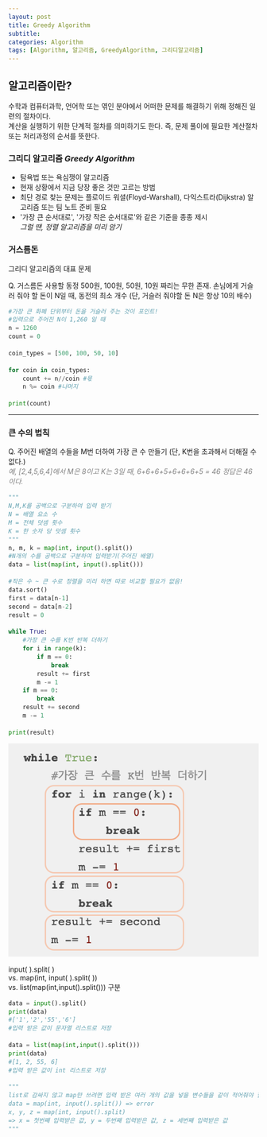 ```yaml
---
layout: post
title: Greedy Algorithm
subtitle: 
categories: Algorithm
tags: [Algorithm, 알고리즘, GreedyAlgorithm, 그리디알고리즘]
--- 
```

## 알고리즘이란?
수학과 컴퓨터과학, 언어학 또는 엮인 분야에서 어떠한 문제를 해결하기 위해 정해진 일련의 절차이다.  
계산을 실행하기 위한 단계적 절차를 의미하기도 한다. 즉, 문제 풀이에 필요한 계산절차 또는 처리과정의 순서를 뜻한다.


### 그리디 알고리즘 *Greedy Algorithm*
* 탐욕법 또는 욕심쟁이 알고리즘
* 현재 상황에서 지금 당장 좋은 것만 고르는 방법
* 최단 경로 찾는 문제는 플로이드 워셜(Floyd-Warshall), 다익스트라(Dijkstra) 알고리즘 또는 팀 노트 준비 필요
* '가장 큰 순서대로', '가장 작은 순서대로'와 같은 기준을 종종 제시  
   *그럴 땐, 정렬 알고리즘을 미리 암기*


### 거스름돈
그리디 알고리즘의 대표 문제

Q. 거스름돈 사용할 동정 500원, 100원, 50원, 10원 짜리는 무한 존재. 손님에게 거슬러 줘야 할 돈이 N일 때, 동전의 최소 개수 (단, 거슬러 줘야할 돈 N은 항상 10의 배수)


```PYTHON
#가장 큰 화폐 단위부터 돈을 거슬러 주는 것이 포인트!
#입력으로 주어진 N이 1,260 일 때
n = 1260
count = 0

coin_types = [500, 100, 50, 10]

for coin in coin_types:
    count += n//coin #몫
    n %= coin #나머지

print(count)
```

***


### 큰 수의 법칙
Q. 주어진 배열의 수들을 M번 더하여 가장 큰 수 만들기 (단, K번을 초과해서 더해질 수 없다.)  
<span style="color:#808080"> *예, \[2,4,5,6,4\]에서 M은 8이고 K는 3일 때, 6+6+6+5+6+6+6+5 = 46 정답은 46이다.* </span>

```PYTHON
"""
N,M,K를 공백으로 구분하여 입력 받기
N = 배열 요소 수
M = 전체 덧셈 횟수
K = 한 숫자 당 덧셈 횟수
"""
n, m, k = map(int, input().split())
#N개의 수를 공백으로 구분하여 입력받기(주어진 배열)
data = list(map(int, input().split()))

#작은 수 ~ 큰 수로 정렬을 미리 하면 따로 비교할 필요가 없음!
data.sort()
first = data[n-1] 
second = data[n-2]
result = 0

while True:
    #가장 큰 수를 K번 반복 더하기
    for i in range(k):
        if m == 0:
            break
        result += first
        m -= 1
    if m == 0:
        break
    result += second
    m -= 1

print(result)
```
![그리디1](/assets/images/banners/greedy1.png) 


<span style="font-size:28px font-weight:bold">input( ).split( )  
vs. map(int, input( ).split( ))  
vs. list(map(int,input().split())) 구분</span>


```PYTHON
data = input().split()
print(data)
#['1','2','55','6'] 
#입력 받은 값이 문자열 리스트로 저장

data = list(map(int,input().split()))
print(data)
#[1, 2, 55, 6] 
#입력 받은 값이 int 리스트로 저장

"""
list로 감싸지 않고 map만 쓰려면 입력 받은 여러 개의 값을 넣을 변수들을 같이 적어줘야 함
data = map(int, input().split()) => error
x, y, z = map(int, input().split) 
=> x = 첫번째 입력받은 값, y = 두번째 입력받은 값, z = 세번째 입력받은 값
"""
```

